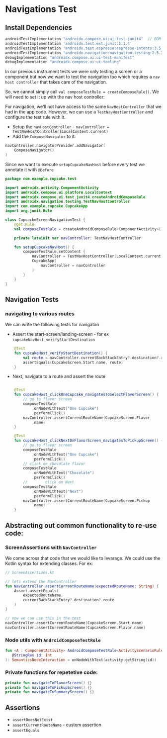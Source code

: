 # Navigations Test

## Install Dependencies

```gradle
androidTestImplementation "androidx.compose.ui:ui-test-junit4"  // BOM
androidTestImplementation 'androidx.test.ext:junit:1.1.4'
androidTestImplementation 'androidx.test.espresso:espresso-intents:3.5.0'
androidTestImplementation "androidx.navigation:navigation-testing:2.5.3"
debugImplementation "androidx.compose.ui:ui-test-manifest"
debugImplementation "androidx.compose.ui:ui-tooling"
```

In our previous instrument tests we were only testing a screen or a component but now we want to test the navigation
too which requires a `nav host controller` that takes care of the navigation.

So, we cannot simply call `val composeTestRule = createComposeRule()`.  We will need to set it up with the 
nav host controller:

For navigation, we'll not have access to the same `NavHostController` that we had in the app code.
However, we can use a `TestNavHostController` and configure the test rule with it.

- Setup the `navHostController` - `navController = TestNavHostController(LocalContext.current)`
- Add the `ComposeNavigator` to it:

```kt
navController.navigatorProvider.addNavigator(
    ComposeNavigator()
)
```

Since we want to execute `setupCupcakeNavHost` before every test we annotate it with `@Before`

```kt
package com.example.cupcake.test

import androidx.activity.ComponentActivity
import androidx.compose.ui.platform.LocalContext
import androidx.compose.ui.test.junit4.createAndroidComposeRule
import androidx.navigation.testing.TestNavHostController
import com.example.cupcake.CupcakeApp
import org.junit.Rule

class CupcackeScreenNavigationTest {
    @get:Rule
    val composeTestRule = createAndroidComposeRule<ComponentActivity>()

    private lateinit var navController: TestNavHostController

    fun setupCupcakeNavHost() {
        composeTestRule.setContent {
            navController = TestNavHostController(LocalContext.current)
            CupcakeApp(
                navController = navController
            )
        }
    }
}
```

## Navigation Tests

### navigating to various routes

We can write the following tests for navigaton

- Assert the start-screen/landing-screen - for ex `cupcakeNavHost_verifyStartDestination`

```kt
    @Test
    fun cupcakeHost_verifyStartDestination() {
        val route = navController.currentBackStackEntry?.destination?.route
        assertEquals(CupcakeScreen.Start.name, route)
    }
```

- Next, navigate to a route and assert the route

```kt

    @Test
    fun cupcakeHost_clickOneCupcake_navigatesToSelectFlavorScreen() {
        // go to flavor screen
        composeTestRule
            .onNodeWithText("One Cupcake")
            .performClick()
        navController.assertCurrentRouteName(CupcakeScreen.Flavor
            .name)
    }

    @Test
    fun cupcakeHost_clickNextOnFlavorScreen_navigatesToPickupScreen() {
        // go to flavor screen
        composeTestRule
            .onNodeWithText("One Cupcake")
            .performClick()
        // click on chocolate flavor
        composeTestRule
            .onNodeWithText("Chocolate")
            .performClick()
        //        click on Next
        composeTestRule
            .onNodeWithText("Next")
            .performClick()
        navController.assertCurrentRouteName(CupcakeScreen.Pickup
            .name)
    }
```

## Abstracting out common functionality to re-use code:

### ScreenAssertions with `NavController`

We come across that code that we would like to levarage.  We could use the Kotlin syntax for extending classes.  For ex:

```kt
// ScreenAssertions.kt

// lets extend the NavController
fun NavController.assertCurrentRouteName(expectedRouteName: String) {
    Assert.assertEquals(
        expectedRouteName,
        currentBackStackEntry?.destination?.route
    )
}

// now we can use this in the test
navController.assertCurrentRouteName(CupcakeScreen.Start.name)
navController.assertCurrentRouteName(CupcakeScreen.Flavor.name)
```

### Node utils with `AndroidComposeTestRule`

```kt
fun <A : ComponentActivity> AndroidComposeTestRule<ActivityScenarioRule<A>, A>.onNodeWithStringId(
   @StringRes id: Int
): SemanticsNodeInteraction = onNodeWithText(activity.getString(id))
```

### Private functions for repetetive code:

```kt
private fun navigateToFlavorScreen() {}
private fun navigateToPickupScreen() {}
private fun navigateToSummaryScreen() {}
```

## Assertions

- `assertDoesNotExist`
- `assertCurrentRouteName` - custom assertion
- `assertEquals`
